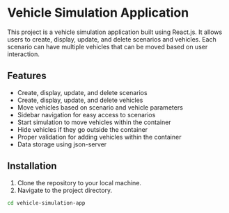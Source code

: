 # Vehicle Simulation Application

This project is a vehicle simulation application built using React.js. It allows users to create, display, update, and delete scenarios and vehicles. Each scenario can have multiple vehicles that can be moved based on user interaction.

## Features

- Create, display, update, and delete scenarios
- Create, display, update, and delete vehicles
- Move vehicles based on scenario and vehicle parameters
- Sidebar navigation for easy access to scenarios
- Start simulation to move vehicles within the container
- Hide vehicles if they go outside the container
- Proper validation for adding vehicles within the container
- Data storage using json-server

## Installation

1. Clone the repository to your local machine.
2. Navigate to the project directory.

```bash
cd vehicle-simulation-app
